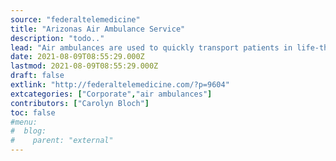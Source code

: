 ```yaml
---
source: "federaltelemedicine"
title: "Arizonas Air Ambulance Service"
description: "todo.."
lead: "Air ambulances are used to quickly transport patients in life-threatening situations by using helicopters equipped with medical equipment and staffed by medical professionals.According to the Association of Air Medical Services, more than 550,000 patients in the U.S use air ambulance services every year. On July 1, 2021, Banner Health https://www.bannerhealth.com, and Global Medical Response https://globalmedicalresponse.com, []"
date: 2021-08-09T08:55:29.000Z
lastmod: 2021-08-09T08:55:29.000Z
draft: false
extlink: "http://federaltelemedicine.com/?p=9604"
extcategories: ["Corporate","air ambulances"]
contributors: ["Carolyn Bloch"]
toc: false
#menu:
#  blog:
#    parent: "external"
---
```


